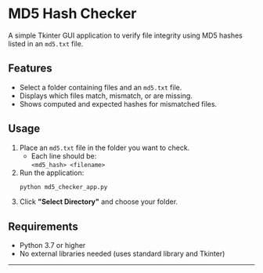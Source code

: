 # MD5 Hash Checker

A simple Tkinter GUI application to verify file integrity using MD5 hashes listed in an `md5.txt` file.

## Features

- Select a folder containing files and an `md5.txt` file.
- Displays which files match, mismatch, or are missing.
- Shows computed and expected hashes for mismatched files.

## Usage

1. Place an `md5.txt` file in the folder you want to check.
    - Each line should be:  
      `<md5_hash> <filename>`
2. Run the application:
    ```bash
    python md5_checker_app.py
    ```
3. Click **"Select Directory"** and choose your folder.

## Requirements

- Python 3.7 or higher
- No external libraries needed (uses standard library and Tkinter)

---
